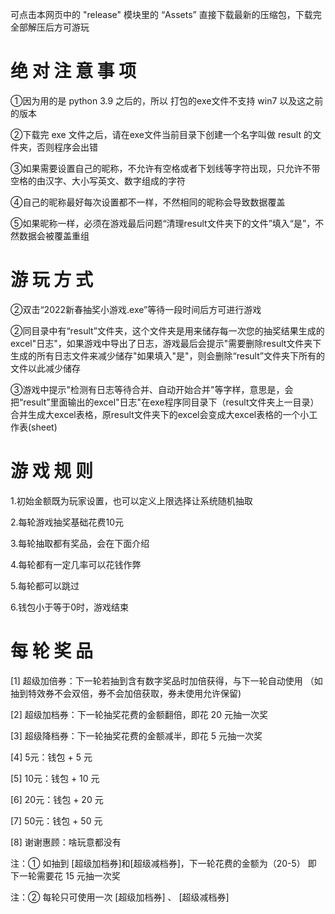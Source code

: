 可点击本网页中的 "release" 模块里的 “Assets” 直接下载最新的压缩包，下载完全部解压后方可游玩

# 绝 对 注 意 事 项 

 ①因为用的是 python 3.9 之后的，所以 打包的exe文件不支持 win7 以及这之前的版本
 
 ②下载完 exe 文件之后，请在exe文件当前目录下创建一个名字叫做 result 的文件夹，否则程序会出错

 ③如果需要设置自己的昵称，不允许有空格或者下划线等字符出现，只允许不带空格的由汉字、大小写英文、数字组成的字符

 ④自己的昵称最好每次设置都不一样，不然相同的昵称会导致数据覆盖

 ⑤如果昵称一样，必须在游戏最后问题“清理result文件夹下的文件”填入“是”，不然数据会被覆盖重组


#  游  玩  方  式   

 ②双击“2022新春抽奖小游戏.exe”等待一段时间后方可进行游戏

 ②同目录中有“result”文件夹，这个文件夹是用来储存每一次您的抽奖结果生成的excel"日志"，如果游戏中导出了日志，游戏最后会提示"需要删除result文件夹下生成的所有日志文件来减少储存"如果填入"是"，则会删除“result”文件夹下所有的文件以此减少储存

 ③游戏中提示"检测有日志等待合并、自动开始合并"等字样，意思是，会把“result”里面输出的excel"日志"在exe程序同目录下（result文件夹上一目录）合并生成大excel表格，原result文件夹下的excel会变成大excel表格的一个小工作表(sheet)

 # 游 戏 规 则

 1.初始金额既为玩家设置，也可以定义上限选择让系统随机抽取 
 
 2.每轮游戏抽奖基础花费10元
 
 3.每轮抽取都有奖品，会在下面介绍
 
 4.每轮都有一定几率可以花钱作弊
 
 5.每轮都可以跳过
 
 6.钱包小于等于0时，游戏结束

 # 每 轮 奖 品

 [1] 超级加倍券：下一轮若抽到含有数字奖品时加倍获得，与下一轮自动使用
            （如抽到特效券不会双倍，券不会加倍获取，券未使用允许保留)
            
 [2] 超级加档券：下一轮抽奖花费的金额翻倍，即花 20 元抽一次奖
 
 [3] 超级降档券：下一轮抽奖花费的金额减半，即花  5 元抽一次奖
 
 [4] 5元：钱包 + 5 元
 
 [5] 10元：钱包 + 10 元
 
 [6] 20元：钱包 + 20 元
 
 [7] 50元：钱包 + 50 元
 
 [8] 谢谢惠顾：啥玩意都没有
 
  注：① 如抽到 [超级加档券]和[超级减档券]，下一轮花费的金额为（20-5）
       即 下一轮需要花 15 元抽一次奖
       
  注：② 每轮只可使用一次 [超级加档券] 、 [超级减档券]
